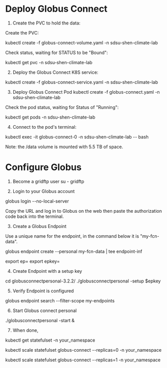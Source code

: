 # Deploy Globus Connect

1. Create the PVC to hold the data:

Create the PVC:

kubectl create -f globus-connect-volume.yaml -n sdsu-shen-climate-lab

Check status, waiting for STATUS to be "Bound":

kubectl get pvc -n sdsu-shen-climate-lab

2. Deploy the Globus Connect K8S service:

kubectl create -f globus-connect-service.yaml -n sdsu-shen-climate-lab

3. Deploy Globus Connect Pod
kubectl create -f globus-connect.yaml -n sdsu-shen-climate-lab

Check the pod status, waiting for Status of "Running":

kubectl get pods -n sdsu-shen-climate-lab

4. Connect to the pod's terminal:

kubectl exec -it globus-connect-0 -n sdsu-shen-climate-lab -- bash

Note: the /data volume is mounted with 5.5 TB of space.

# Configure Globus

1. Become a gridftp user
su - gridftp

2. Login to your Globus account

globus login --no-local-server

Copy the URL and log in to Globus on the web then paste the authorization code back into the terminal.

3. Create a Globus Endpoint

Use a unique name for the endpoint, in the command below it is "my-fcn-data".

globus endpoint create --personal my-fcn-data | tee endpoint-inf

export ep= <id from output>
export epkey=<key from output>

4. Create Endpoint with a setup key

cd globusconnectpersonal-3.2.2/
./globusconnectpersonal -setup $epkey

5. Verify Endpoint is configured

globus endpoint search --filter-scope my-endpoints

6. Start Globus connect personal

./globusconnectpersonal -start &


7. When done, 

kubectl get statefulset -n your_namespace

kubectl scale statefulset globus-connect --replicas=0 -n your_namespace

kubectl scale statefulset globus-connect --replicas=1 -n your_namespace